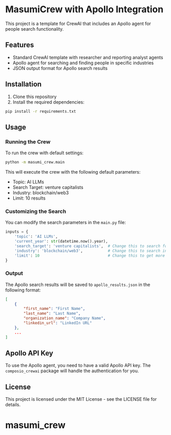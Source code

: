 # MasumiCrew with Apollo Integration

This project is a template for CrewAI that includes an Apollo agent for people search functionality.

## Features

- Standard CrewAI template with researcher and reporting analyst agents
- Apollo agent for searching and finding people in specific industries
- JSON output format for Apollo search results

## Installation

1. Clone this repository
2. Install the required dependencies:

```bash
pip install -r requirements.txt
```

## Usage

### Running the Crew

To run the crew with default settings:

```bash
python -m masumi_crew.main
```

This will execute the crew with the following default parameters:
- Topic: AI LLMs
- Search Target: venture capitalists
- Industry: blockchain/web3
- Limit: 10 results

### Customizing the Search

You can modify the search parameters in the `main.py` file:

```python
inputs = {
    'topic': 'AI LLMs',
    'current_year': str(datetime.now().year),
    'search_target': 'venture capitalists',  # Change this to search for different types of people
    'industry': 'blockchain/web3',           # Change this to search in different industries
    'limit': 10                              # Change this to get more or fewer results
}
```

### Output

The Apollo search results will be saved to `apollo_results.json` in the following format:

```json
[
    {
        "first_name": "First Name",
        "last_name": "Last Name",
        "organization_name": "Company Name",
        "linkedin_url": "LinkedIn URL"
    },
    ...
]
```

## Apollo API Key

To use the Apollo agent, you need to have a valid Apollo API key. The `composio_crewai` package will handle the authentication for you.

## License

This project is licensed under the MIT License - see the LICENSE file for details.
# masumi_crew
